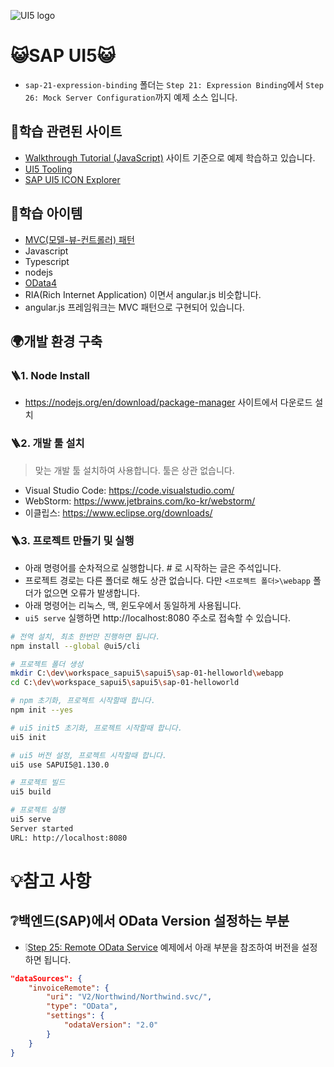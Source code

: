 ![UI5 logo](https://sap.github.io/ui5-tooling/stable/images/UI5_logo_wide.png)

# 😺SAP UI5😺

* `sap-21-expression-binding` 폴더는 `Step 21: Expression Binding`에서 `Step 26: Mock Server Configuration`까지 예제 소스 입니다.

## 📒학습 관련된 사이트
* [Walkthrough Tutorial (JavaScript)](https://sapui5.hana.ondemand.com/#/topic/3da5f4be63264db99f2e5b04c5e853db) 사이트 기준으로 예제 학습하고 있습니다.
* [UI5 Tooling](https://sap.github.io/ui5-tooling/stable/)
* [SAP UI5 ICON Explorer](https://sapui5.hana.ondemand.com/sdk/test-resources/sap/m/demokit/iconExplorer/webapp/index.html#)

## 📒학습 아이템
* [MVC(모델-뷰-컨트롤러) 패턴](https://developer.mozilla.org/ko/docs/Glossary/MVC)
* Javascript
* Typescript
* nodejs
* [OData4](https://www.odata.org/)
* RIA(Rich Internet Application) 이면서 angular.js 비슷합니다.
* angular.js 프레임워크는 MVC 패턴으로 구현되어 있습니다.

## 🌍개발 환경 구축
### 🪜1. Node Install

* https://nodejs.org/en/download/package-manager 사이트에서 다운로드 설치

### 🪜2. 개발 툴 설치

> 맞는 개발 툴 설치하여 사용합니다. 툴은 상관 없습니다.

* Visual Studio Code: https://code.visualstudio.com/
* WebStorm: https://www.jetbrains.com/ko-kr/webstorm/
* 이클립스: https://www.eclipse.org/downloads/

### 🪜3. 프로젝트 만들기 및 실행

* 아래 명령어를 순차적으로 실행합니다. # 로 시작하는 글은 주석입니다.
* 프로젝트 경로는 다른 폴더로 해도 상관 없습니다. 다만 `<프로젝트 폴더>\webapp` 폴더가 없으면 오류가 발생합니다.
* 아래 명령어는 리눅스, 맥, 윈도우에서 동일하게 사용됩니다.
* `ui5 serve` 실행하면 http://localhost:8080 주소로 접속할 수 있습니다.

```bash
# 전역 설치, 최초 한번만 진행하면 됩니다.
npm install --global @ui5/cli 

# 프로젝트 폴더 생성
mkdir C:\dev\workspace_sapui5\sapui5\sap-01-helloworld\webapp
cd C:\dev\workspace_sapui5\sapui5\sap-01-helloworld

# npm 초기화, 프로젝트 시작할때 합니다.
npm init --yes

# ui5 init5 초기화, 프로젝트 시작할때 합니다.
ui5 init

# ui5 버전 설정, 프로젝트 시작할때 합니다.
ui5 use SAPUI5@1.130.0

# 프로젝트 빌드
ui5 build

# 프로젝트 실행
ui5 serve
Server started
URL: http://localhost:8080
```

# 💡참고 사항

## ❔백엔드(SAP)에서 OData Version 설정하는 부분

* ❕[Step 25: Remote OData Service](https://sapui5.hana.ondemand.com/#/topic/44062441f3bd4c67a4f665ae362d1109) 예제에서 아래 부분을 참조하여 버전을 설정하면 됩니다.

```json
"dataSources": {
    "invoiceRemote": {
        "uri": "V2/Northwind/Northwind.svc/",
        "type": "OData",
        "settings": {
            "odataVersion": "2.0"
        }
    }
}
```


